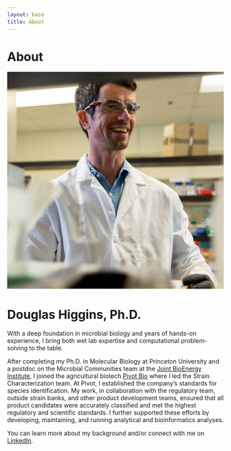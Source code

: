 ```yaml
---
layout: base
title: About
---
```


# About

<div class="image-page-content">
    <div class="content-with-image">
        <img src="/assets/images/dah.jpg" alt="Douglas Higgins">
        <div class="text-content">
            <h1>Douglas Higgins, Ph.D.</h1>
            <p>With a deep foundation in microbial biology and years of hands-on experience, I bring both wet lab expertise and computational problem-solving to the table. </p>
            <p>After completing my Ph.D. in Molecular Biology at Princeton University and a postdoc on the Microbial Communities team at the <a href="https://www.jbei.org">Joint BioEnergy Institute</a>, I joined the agricultural biotech <a href="https://www.pivotbio.com">Pivot Bio</a> where I led the Strain Characterization team. At Pivot, I established the company’s standards for species identification. My work, in collaboration with the regulatory team, outside strain banks, and other product development teams, ensured that all product candidates were accurately classified and met the highest regulatory and scientific standards. I further supported these efforts by developing, maintaining, and running analytical and bioinformatics analyses.</p>
            <p>You can learn more about my background and/or connect with me on <a href="https://www.linkedin.com/in/douglas-higgins/">LinkedIn</a>.</p>
        </div>
    </div>

</div>